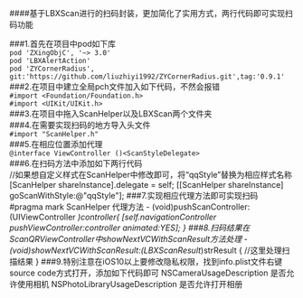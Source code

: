 
####基于LBXScan进行的扫码封装，更加简化了实用方式，两行代码即可实现扫码功能<p>
###1.首先在项目中pod如下库<br>
```pod 'ZXingObjC', '~> 3.0'```<br>
```pod 'LBXAlertAction'```<br>
```pod 'ZYCornerRadius', git:'https://github.com/liuzhiyi1992/ZYCornerRadius.git',tag:'0.9.1'```<br>
###2.在项目中建立全局pch文件加入如下代码，不然会报错<br>
```#import <Foundation/Foundation.h>```<br>
```#import <UIKit/UIKit.h>```<br>
###3.在项目中拖入ScanHelper以及LBXScan两个文件夹<br>
###4.在需要实现扫码的地方导入头文件<br>
```#import "ScanHelper.h"```<br>
###5.在相应位置添加代理<br>
```@interface ViewController ()<ScanStyleDelegate>```<br>
###6.在扫码方法中添加如下两行代码<br>
    //如果想自定义样式在ScanHelper中修改即可，将“qqStyle”替换为相应样式名称
    [ScanHelper shareInstance].delegate = self;
    [[ScanHelper shareInstance] goScanWithStyle:@"qqStyle"];
###7.实现相应代理方法即可实现扫码<br>
    #pragma mark ScanHelper 代理方法
    - (void)pushScanController:(UIViewController *)controller{
         [self.navigationController pushViewController:controller animated:YES];
    }
###8.扫码结果在ScanQRViewController中showNextVCWithScanResult方法处理
    - (void)showNextVCWithScanResult:(LBXScanResult*)strResult
    {
         //这里处理扫描结果
    }
###9.特别注意在iOS10以上要修改隐私权限，找到info.plist文件右键source code方式打开，添加如下代码即可
        <key>NSCameraUsageDescription</key>
	    <string>是否允许使用相机</string>
	    <key>NSPhotoLibraryUsageDescription</key>
	    <string>是否允许打开相册</string>
